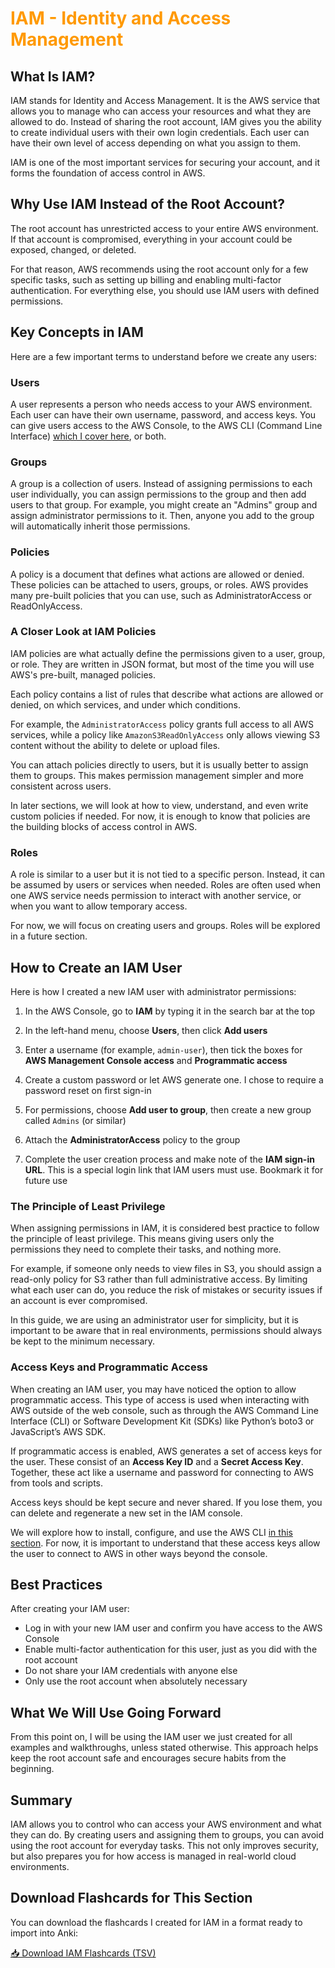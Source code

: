<h1 style="color: #FF9900;">IAM - Identity and Access Management</h1>

## What Is IAM?

IAM stands for Identity and Access Management. It is the AWS service that allows you to manage who can access your resources and what they are allowed to do. Instead of sharing the root account, IAM gives you the ability to create individual users with their own login credentials. Each user can have their own level of access depending on what you assign to them.

IAM is one of the most important services for securing your account, and it forms the foundation of access control in AWS.

## Why Use IAM Instead of the Root Account?

The root account has unrestricted access to your entire AWS environment. If that account is compromised, everything in your account could be exposed, changed, or deleted.

For that reason, AWS recommends using the root account only for a few specific tasks, such as setting up billing and enabling multi-factor authentication. For everything else, you should use IAM users with defined permissions.

## Key Concepts in IAM

Here are a few important terms to understand before we create any users:

### Users

A user represents a person who needs access to your AWS environment. Each user can have their own username, password, and access keys. You can give users access to the AWS Console, to the AWS CLI (Command Line Interface) [which I cover here](cli.md), or both.

### Groups

A group is a collection of users. Instead of assigning permissions to each user individually, you can assign permissions to the group and then add users to that group. For example, you might create an "Admins" group and assign administrator permissions to it. Then, anyone you add to the group will automatically inherit those permissions.

### Policies

A policy is a document that defines what actions are allowed or denied. These policies can be attached to users, groups, or roles. AWS provides many pre-built policies that you can use, such as AdministratorAccess or ReadOnlyAccess.

### A Closer Look at IAM Policies

IAM policies are what actually define the permissions given to a user, group, or role. They are written in JSON format, but most of the time you will use AWS's pre-built, managed policies.

Each policy contains a list of rules that describe what actions are allowed or denied, on which services, and under which conditions.

For example, the `AdministratorAccess` policy grants full access to all AWS services, while a policy like `AmazonS3ReadOnlyAccess` only allows viewing S3 content without the ability to delete or upload files.

You can attach policies directly to users, but it is usually better to assign them to groups. This makes permission management simpler and more consistent across users.

In later sections, we will look at how to view, understand, and even write custom policies if needed. For now, it is enough to know that policies are the building blocks of access control in AWS.

### Roles

A role is similar to a user but it is not tied to a specific person. Instead, it can be assumed by users or services when needed. Roles are often used when one AWS service needs permission to interact with another service, or when you want to allow temporary access.

For now, we will focus on creating users and groups. Roles will be explored in a future section.

## How to Create an IAM User

Here is how I created a new IAM user with administrator permissions:

1. In the AWS Console, go to **IAM** by typing it in the search bar at the top

2. In the left-hand menu, choose **Users**, then click **Add users**

3. Enter a username (for example, `admin-user`), then tick the boxes for **AWS Management Console access** and **Programmatic access**

4. Create a custom password or let AWS generate one. I chose to require a password reset on first sign-in

5. For permissions, choose **Add user to group**, then create a new group called `Admins` (or similar)

6. Attach the **AdministratorAccess** policy to the group

7. Complete the user creation process and make note of the **IAM sign-in URL**. This is a special login link that IAM users must use. Bookmark it for future use

### The Principle of Least Privilege

When assigning permissions in IAM, it is considered best practice to follow the principle of least privilege. This means giving users only the permissions they need to complete their tasks, and nothing more.

For example, if someone only needs to view files in S3, you should assign a read-only policy for S3 rather than full administrative access. By limiting what each user can do, you reduce the risk of mistakes or security issues if an account is ever compromised.

In this guide, we are using an administrator user for simplicity, but it is important to be aware that in real environments, permissions should always be kept to the minimum necessary.

### Access Keys and Programmatic Access

When creating an IAM user, you may have noticed the option to allow programmatic access. This type of access is used when interacting with AWS outside of the web console, such as through the AWS Command Line Interface (CLI) or Software Development Kit (SDKs)  like Python’s boto3 or JavaScript’s AWS SDK.

If programmatic access is enabled, AWS generates a set of access keys for the user. These consist of an **Access Key ID** and a **Secret Access Key**. Together, these act like a username and password for connecting to AWS from tools and scripts.

Access keys should be kept secure and never shared. If you lose them, you can delete and regenerate a new set in the IAM console.

We will explore how to install, configure, and use the AWS CLI [in this section](cli.md). For now, it is important to understand that these access keys allow the user to connect to AWS in other ways beyond the console.

## Best Practices

After creating your IAM user:

- Log in with your new IAM user and confirm you have access to the AWS Console
- Enable multi-factor authentication for this user, just as you did with the root account
- Do not share your IAM credentials with anyone else
- Only use the root account when absolutely necessary

## What We Will Use Going Forward

From this point on, I will be using the IAM user we just created for all examples and walkthroughs, unless stated otherwise. This approach helps keep the root account safe and encourages secure habits from the beginning.

## Summary

IAM allows you to control who can access your AWS environment and what they can do. By creating users and assigning them to groups, you can avoid using the root account for everyday tasks. This not only improves security, but also prepares you for how access is managed in real-world cloud environments.

## Download Flashcards for This Section

You can download the flashcards I created for IAM in a format ready to import into Anki:

[📥 Download IAM Flashcards (TSV)](downloads/IAM_flashcards_for_Anki.tsv.zip)
